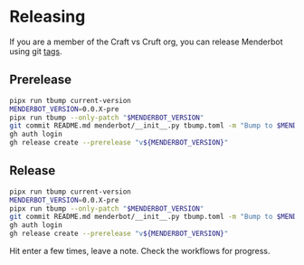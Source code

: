 # Releasing

If you are a member of the Craft vs Cruft org, you can release Menderbot using git [tags](https://git-scm.com/book/en/v2/Git-Basics-Tagging).

## Prerelease

```sh
pipx run tbump current-version
MENDERBOT_VERSION=0.0.X-pre
pipx run tbump --only-patch "$MENDERBOT_VERSION"
git commit README.md menderbot/__init__.py tbump.toml -m "Bump to $MENDERBOT_VERSION"
gh auth login
gh release create --prerelease "v${MENDERBOT_VERSION}"
```

## Release

```sh
pipx run tbump current-version
MENDERBOT_VERSION=0.0.X-pre
pipx run tbump --only-patch "$MENDERBOT_VERSION"
git commit README.md menderbot/__init__.py tbump.toml -m "Bump to $MENDERBOT_VERSION"
gh auth login
gh release create --prerelease "v${MENDERBOT_VERSION}"
```

Hit enter a few times, leave a note. Check the workflows for progress. 